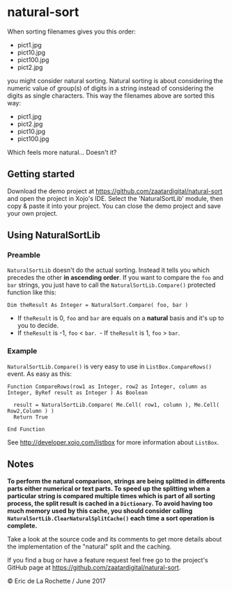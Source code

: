 # natural-sort
When sorting filenames gives you this order:

 - pict1.jpg
 - pict10.jpg
 - pict100.jpg
 - pict2.jpg

you might consider natural sorting.
Natural sorting is about considering the numeric value of group(s) of digits in a string instead of considering the digits as single characters. This way the filenames above are sorted this way:

 - pict1.jpg
 - pict2.jpg
 - pict10.jpg
 - pict100.jpg

Which feels more natural... Doesn't it?

## Getting started

Download the demo project at https://github.com/zaatardigital/natural-sort and open the project in Xojo's IDE. Select the 'NaturalSortLib' module, then copy & paste it into your project. You can close the demo project and save your own project.

## Using NaturalSortLib

### Preamble

`NaturalSortLib` doesn't do the actual sorting. Instead it tells you which precedes the other **in ascending order**. If you want to compare the `foo` and `bar` strings, you just have to call the `NaturalSortLib.Compare()` protected function like this:
```
Dim theResult As Integer = NaturalSort.Compare( foo, bar )
```
 - If `theResult` is 0, `foo` and `bar` are equals on a **natural** basis and it's up to you to decide.
 - If `theResult` is -1, `foo` < `bar`.
 - If `theResult` is 1, `foo` > `bar`.
 
 ### Example
 
`NaturalSortLib.Compare()` is very easy to use in `ListBox.CompareRows()` event. As easy as this:
```
Function CompareRows(row1 as Integer, row2 as Integer, column as Integer, ByRef result as Integer ) As Boolean

  result = NaturalSortLib.Compare( Me.Cell( row1, column ), Me.Cell( Row2,Column ) )
  Return True

End Function

```
See http://developer.xojo.com/listbox for more information about `ListBox`.

## Notes
**To perform the natural comparison, strings are being splitted in differents parts either numerical or text parts. To speed up the splitting when a particular string is compared multiple times which is part of all sorting process, the split result is cached in a `Dictionary`. To avoid having too much memory used by this cache, you should consider calling `NaturalSortLib.ClearNaturalSplitCache()` each time a sort operation is complete.**

Take a look at the source code and its comments to get more details about the implementation of the "natural" split and the caching.

If you find a bug or have a feature request feel free go to the project's GitHub page at https://github.com/zaatardigital/natural-sort.

© Eric de La Rochette / June 2017
